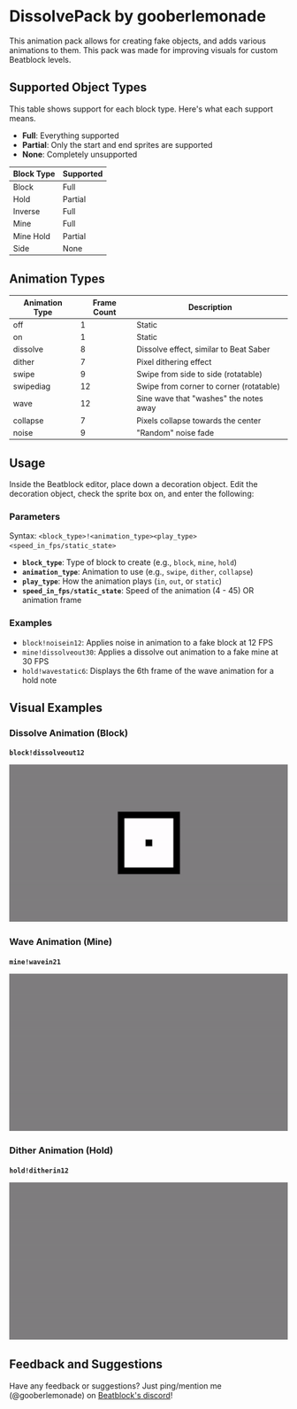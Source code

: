 # DissolvePack by gooberlemonade

This animation pack allows for creating fake objects, and adds various animations to them. This pack was made for improving visuals for custom Beatblock levels.

## Supported Object Types

This table shows support for each block type. Here's what each support means.
- **Full**: Everything supported
- **Partial**: Only the start and end sprites are supported
- **None**: Completely unsupported

| Block Type | Supported |
| ---------- | --------- |
| Block      | Full
| Hold       | Partial
| Inverse    | Full
| Mine       | Full
| Mine Hold  | Partial
| Side       | None

## Animation Types

| Animation Type | Frame Count | Description |
| -------------- | ----------- | ----------- |
| off            | 1           | Static
| on             | 1           | Static
| dissolve       | 8           | Dissolve effect, similar to Beat Saber
| dither         | 7           | Pixel dithering effect
| swipe          | 9           | Swipe from side to side (rotatable)
| swipediag      | 12          | Swipe from corner to corner (rotatable)
| wave           | 12          | Sine wave that "washes" the notes away
| collapse       | 7           | Pixels collapse towards the center
| noise          | 9           | "Random" noise fade

## Usage
Inside the Beatblock editor, place down a decoration object. Edit the decoration object, check the sprite box on, and enter the following:

### Parameters
Syntax: `<block_type>!<animation_type><play_type><speed_in_fps/static_state>`
- **`block_type`**: Type of block to create (e.g., `block`, `mine`, `hold`)
- **`animation_type`**: Animation to use (e.g., `swipe`, `dither`, `collapse`)
- **`play_type`**: How the animation plays (`in`, `out`, or `static`)
- **`speed_in_fps/static_state`**: Speed of the animation (4 - 45) OR animation frame

### Examples
- `block!noisein12`: Applies noise in animation to a fake block at 12 FPS
- `mine!dissolveout30`: Applies a dissolve out animation to a fake mine at 30 FPS
- `hold!wavestatic6`: Displays the 6th frame of the wave animation for a hold note

## Visual Examples
### Dissolve Animation (Block)
**`block!dissolveout12`**

![Dissolve Animation Example](https://github.com/lemonade-js/DissolvePack/blob/main/examples/dissolve.gif?raw=true)

### Wave Animation (Mine)
**`mine!wavein21`**

![Wave Animation Example](https://github.com/lemonade-js/DissolvePack/blob/main/examples/wave.gif?raw=true)

### Dither Animation (Hold)
**`hold!ditherin12`**

![Dither Animation Example](https://github.com/lemonade-js/DissolvePack/blob/main/examples/dither.gif?raw=true)

## Feedback and Suggestions
Have any feedback or suggestions? Just ping/mention me (@gooberlemonade) on [Beatblock's discord](https://discord.gg/334Jscz9xZ)!
